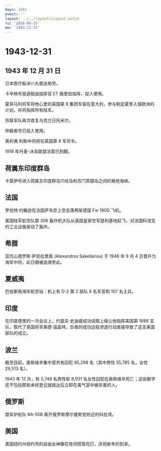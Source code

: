 ```yaml
---
days: 1582
event: ''
layout: ../../layouts/Layout.astro
ru: '2026-06-25'
ww: '1943-12-31'
---
```


# 1943-12-31

## 1943 年 12 月 31 日

日本医疗船冰川丸抵达帕劳。

卡辛杨号驱逐舰由指挥官 ET 施里伯指挥，投入使用。

蒙哥马利将军将他心爱的英国第 8
集团军留在意大利，参与制定夏季入侵欧洲的计划，并将指挥所有陆军。

苏联军队再次收复乌克兰日托米尔。

仲裁者号已投入使用。

奥利弗·利斯中将担任英国第 8 军司令。

1918 年丹麦-冰岛联盟法案已到期。

## 荷属东印度群岛

卡莫伊号进入荷属东印度群岛爪哇岛和苏门答腊岛之间的巽他海峡。

## 法国

罗伯特·约翰逊在法国萨韦奈上空击落两架德国 Fw 190D 飞机。

美国陆军航空队第 306
轰炸机大队从英国皇家空军瑟利基地起飞，对法国科涅克的工业设施发动了轰炸。

## 希腊

亚历山德罗斯·萨凯拉里奥 (Alexandros Sakellariou) 于 1946 年 9 月 4
日晋升为海军中将，此日期被追溯至此。

## 夏威夷

巴伯斯角海军航空站：机上有 D-2 第 2 部队 8 名军官和 107 名士兵。

## 印度

在印度德里的一次会议上，约瑟夫·史迪威成功说服上级让他指挥美国第 1688
支队，取代了英国将军奥德·温盖特，后者的成功远程渗透行动直接导致了这支美国部队的成立。

## 波兰

截至目前，奥斯维辛集中营共有囚犯 85,298 名（其中男性 55,785 名，女性
29,513 名）。

1943 年 12 月，有 5,748 名男性和 8,931
名女性囚犯在奥斯维辛死亡；这些数字还不包括那些未经登记就抵达后立即在毒气室中被杀害的人。

## 俄罗斯

盟军护航队 RA-55B 离开俄罗斯摩尔曼斯克附近的科拉湾。

## 美国

美国纽约州纽约市的自由女神像在夜间短暂亮灯，庆祝新年的到来。